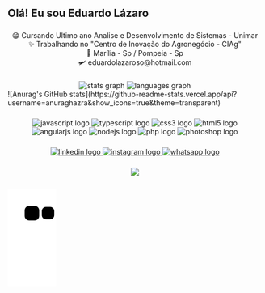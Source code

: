 <h2 align="left">Olá! Eu sou Eduardo Lázaro</h2>

###
<p align="center">😁 Cursando Ultimo ano Analise e Desenvolvimento de Sistemas - Unimar<br>✨ Trabalhando no "Centro de Inovação do Agronegócio - CIAg"<br> 🌲 Marília - Sp / Pompeia - Sp<br> 🛩 eduardolazaroso@hotmail.com</p>

###
<div align="center">
  <img src="https://github-readme-stats.vercel.app/api?hide_title=false&hide_rank=true&show_icons=true&include_all_commits=true&count_private=true&disable_animations=false&theme=gruvbox&locale=pt-br&hide_border=false&username=EduardoLazaroo" height="150" alt="stats graph"  />
  <img src="https://github-readme-stats.vercel.app/api/top-langs?locale=pt-br&hide_title=false&layout=compact&card_width=320&langs_count=6&theme=gruvbox&hide_border=false&username=EduardoLazaroo" height="150" alt="languages graph"  />
</div>

<div>
![Anurag's GitHub stats](https://github-readme-stats.vercel.app/api?username=anuraghazra&show_icons=true&theme=transparent)
</div>

###
<div align="center">
  <img src="https://cdn.jsdelivr.net/gh/devicons/devicon/icons/javascript/javascript-original.svg" height="40" width="68" alt="javascript logo"  />
  <img src="https://cdn.jsdelivr.net/gh/devicons/devicon/icons/typescript/typescript-original.svg" height="40" width="68" alt="typescript logo"  />
  <img src="https://cdn.jsdelivr.net/gh/devicons/devicon/icons/css3/css3-original.svg" height="40" width="68" alt="css3 logo"  />
  <img src="https://cdn.jsdelivr.net/gh/devicons/devicon/icons/html5/html5-original.svg" height="40" width="68" alt="html5 logo"  />
  <img src="https://cdn.jsdelivr.net/gh/devicons/devicon/icons/angularjs/angularjs-plain.svg" height="40" width="68" alt="angularjs logo"  />
  <img src="https://cdn.jsdelivr.net/gh/devicons/devicon/icons/nodejs/nodejs-original.svg" height="40" width="68" alt="nodejs logo"  />
  <img src="https://cdn.jsdelivr.net/gh/devicons/devicon/icons/php/php-plain.svg" height="40" width="68" alt="php logo"  />
  <img src="https://cdn.jsdelivr.net/gh/devicons/devicon/icons/photoshop/photoshop-line.svg" height="40" width="68" alt="photoshop logo"  />
</div>

###
<div align="center">
  <a href="https://www.linkedin.com/in/eduardo-lazaro666/" target="_blank">
    <img src="https://raw.githubusercontent.com/maurodesouza/profile-readme-generator/master/src/assets/icons/social/linkedin/default.svg" width="52" height="40" alt="linkedin logo"  />
  </a>
  <a href="https://www.instagram.com/eduardo.lazaro.666/" target="_blank">
    <img src="https://raw.githubusercontent.com/maurodesouza/profile-readme-generator/master/src/assets/icons/social/instagram/default.svg" width="52" height="40" alt="instagram logo"  />
  </a>
  <a href="https://contate.me/eduardo_lazaro" target="_blank">
    <img src="https://raw.githubusercontent.com/maurodesouza/profile-readme-generator/master/src/assets/icons/social/whatsapp/default.svg" width="52" height="40" alt="whatsapp logo"  />
  </a>
</div>

###
<div align="center">
  <img height="200" src="http://clubedosgeeks.com.br/wp-content/uploads/2016/01/dormrm.gif"  />
</div>

###
![Snake animation](https://github.com/rafaballerini/rafaballerini/blob/output/github-contribution-grid-snake.svg)
 
###
